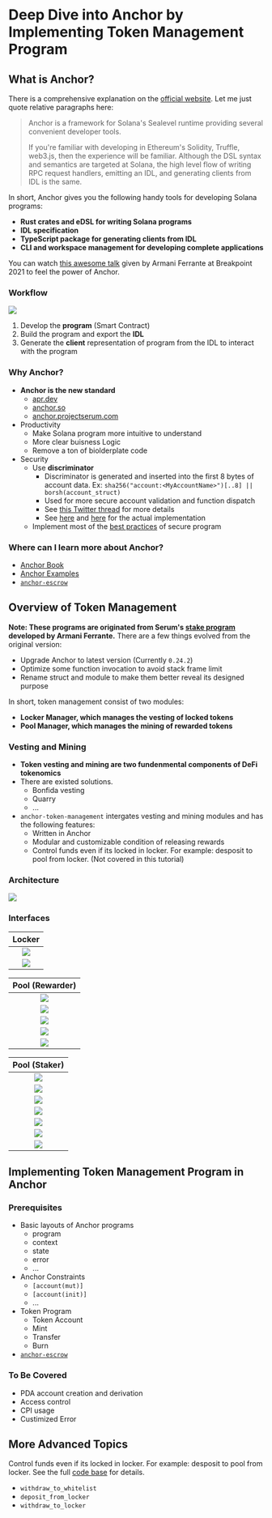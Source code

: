 # Deep Dive into Anchor by Implementing Token Management Program



## What is Anchor?

There is a comprehensive explanation on the [official website](https://project-serum.github.io/anchor/getting-started/introduction.html). Let me just quote relative paragraphs here:

> Anchor is a framework for Solana's Sealevel runtime providing several convenient developer tools.
>
> If you're familiar with developing in Ethereum's Solidity, Truffle, web3.js, then the experience will be familiar. Although the DSL syntax and semantics are targeted at Solana, the high level flow of writing RPC request handlers, emitting an IDL, and generating clients from IDL is the same.

In short, Anchor gives you the following handy tools for developing Solana programs:

- **Rust crates and eDSL for writing Solana programs**
- **IDL specification**
- **TypeScript package for generating clients from IDL**
- **CLI and workspace management for developing complete applications**

You can watch [this awesome talk](https://youtu.be/cvW8EwGHw8U) given by Armani Ferrante at Breakpoint 2021 to feel the power of Anchor.

### Workflow

![](https://i.imgur.com/jkObSKO.jpg)

1. Develop the **program** (Smart Contract)
2. Build the program and export the **IDL**
3. Generate the **client** representation of program from the IDL to interact with the program

### Why Anchor?

- **Anchor is the new standard**
  - [apr.dev](https://apr.dev)
  - [anchor.so](https://anchor.so)
  - [anchor.projectserum.com](https://anchor.projectserum.com)
- Productivity
  - Make Solana program more intuitive to understand
  - More clear buisness Logic
  - Remove a ton of biolderplate code
- Security
  - Use **discriminator**
    - Discriminator is generated and inserted into the first 8 bytes of account data. Ex: `sha256("account:<MyAccountName>")[..8] || borsh(account_struct)`
    - Used for more secure account validation and function dispatch
    - See [this Twitter thread](https://twitter.com/armaniferrante/status/1411589634228772870) for more details
    - See [here](https://github.com/project-serum/anchor/blob/master/ts/src/program/namespace/index.ts#L53) and [here](https://github.com/project-serum/anchor/blob/master/lang/syn/src/codegen/program/dispatch.rs#L146) for the actual implementation
  - Implement most of the [best practices](https://github.com/project-serum/sealevel-attacks) of secure program

### Where can I learn more about Anchor?

- [Anchor Book](https://project-serum.github.io/anchor/)
- [Anchor Examples](https://github.com/project-serum/anchor/tree/master/tests)
- [`anchor-escrow`](https://book.solmeet.dev/notes/intro-to-anchor)

## Overview of Token Management

**Note: These programs are originated from Serum's [stake program](https://github.com/project-serum/stake) developed by Armani Ferrante.** There are a few things evolved from the original version:

- Upgrade Anchor to latest version (Currently `0.24.2`)
- Optimize some function invocation to avoid stack frame limit
- Rename struct and module to make them better reveal its designed purpose

In short, token management consist of two modules:

- **Locker Manager, which manages the vesting of locked tokens**
- **Pool Manager, which manages the mining of rewarded tokens**

### Vesting and Mining

- **Token vesting and mining are two fundenmental components of DeFi tokenomics**
- There are existed solutions.
  - Bonfida vesting
  - Quarry
  - ...
- `anchor-token-management` intergates vesting and mining modules and has the following features:
  - Written in Anchor
  - Modular and customizable condition of releasing rewards
  - Control funds even if its locked in locker. For example: desposit to pool from locker. (Not covered in this tutorial)

### Architecture

![](https://hackmd.io/_uploads/HJP76GYwc.png)

### Interfaces

|                    Locker                     |
| :-------------------------------------------: |
| ![](https://hackmd.io/_uploads/BJKSJr9D5.png) |
| ![](https://hackmd.io/_uploads/H1G9kS5Pc.png) |

<!-- - linear unlock
  - ![](https://hackmd.io/_uploads/rJuT1B9Pq.png)
 -->

|                Pool (Rewarder)                |
| :-------------------------------------------: |
| ![](https://hackmd.io/_uploads/SkEexr9P5.png) |
| ![](https://hackmd.io/_uploads/SJbObB9Pq.png) |
| ![](https://hackmd.io/_uploads/SkB9WS9D9.png) |
| ![](https://hackmd.io/_uploads/r192Zrqv9.png) |
| ![](https://hackmd.io/_uploads/B1-yGScwq.png) |

|                 Pool (Staker)                 |
| :-------------------------------------------: |
| ![](https://hackmd.io/_uploads/HkA4grcP9.png) |
| ![](https://hackmd.io/_uploads/HyIveS5w9.png) |
| ![](https://hackmd.io/_uploads/By6clBqv5.png) |
| ![](https://hackmd.io/_uploads/BJUaxBqP5.png) |
| ![](https://hackmd.io/_uploads/SJ6l-HcP9.png) |
| ![](https://hackmd.io/_uploads/BJLQ-r9vc.png) |
| ![](https://hackmd.io/_uploads/H1UrWBcw5.png) |

## Implementing Token Management Program in Anchor

### Prerequisites

- Basic layouts of Anchor programs
  - program
  - context
  - state
  - error
  - ...
- Anchor Constraints
  - `[account(mut)]`
  - `[account(init)]`
  - ...
- Token Program
  - Token Account
  - Mint
  - Transfer
  - Burn
- [`anchor-escrow`](https://book.solmeet.dev/notes/intro-to-anchor)

### To Be Covered

- PDA account creation and derivation
- Access control
- CPI usage
- Custimized Error

<!-- - ~~interface?~~
- ~~new ts syntax~~
- ~~invoke and invoke_signed~~
- ~~Identifier vs Discriminator~~
- ~~Remaining accounts~~
- ~~Avoid stack frame limit~~
- ~~account size limit (max len of an array)~~ -->

<!-- ### Setup

```bash
$ anchor init anchor-token-management
```
```bash
$ anchor new locker-manager
```
```bash
$ anchor new pool-manager
```
```bash
$ anchor new pool-reward-locker
```
```bash
$ rm -rf programs/anchor-token-management
```
 -->


## More Advanced Topics

Control funds even if its locked in locker. For example: desposit to pool from locker. See the full [code base](https://github.com/ironaddicteddog/anchor-token-management) for details.

- `withdraw_to_whitelist`
- `deposit_from_locker`
- `withdraw_to_locker`

